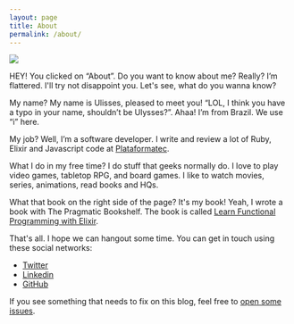 ```yaml
---
layout: page
title: About
permalink: /about/
---
```


<img src="http://www.gravatar.com/avatar/50e713934ed341675bf1fa73127ec260?s=250" class="about-profile-img">

HEY! You clicked on “About”. Do you want to know about me? Really? I’m flattered. I'll try not disappoint you. Let's see, what do you wanna know?

My name? My name is Ulisses, pleased to meet you! “LOL, I think you have a typo in your name, shouldn’t be Ulysses?”. Ahaa! I’m from Brazil. We use “i” here.

My job? Well, I’m a software developer. I write and review a lot of Ruby, Elixir and Javascript code at [Plataformatec][plataformatec].

What I do in my free time? I do stuff that geeks normally do. I love to play video games, tabletop RPG, and board games. I like to watch movies, series, animations, read books and HQs.

What that book on the right side of the page? It's my book! Yeah, I wrote a book with The Pragmatic Bookshelf. The book is called [Learn Functional Programming with Elixir][book].

That's all. I hope we can hangout some time. You can get in touch using these social networks:

* [Twitter][ua-twitter]
* [Linkedin][ua-linkedin]
* [GitHub][ua-github]

If you see something that needs to fix on this blog, feel free to [open
some issues][repo-issues].

[plataformatec]: http://www.plataformatec.com.br
[book]: https://pragprog.com/book/cdc-elixir/learn-functional-programming-with-elixir
[ua-twitter]: http://twitter.com/ulissesalmeida
[ua-linkedin]: https://www.linkedin.com/in/ulissesalmeida
[ua-github]: https://github.com/ulissesalmeida
[repo-issues]: https://github.com/ulissesalmeida/ulissesalmeida.github.io/issues
